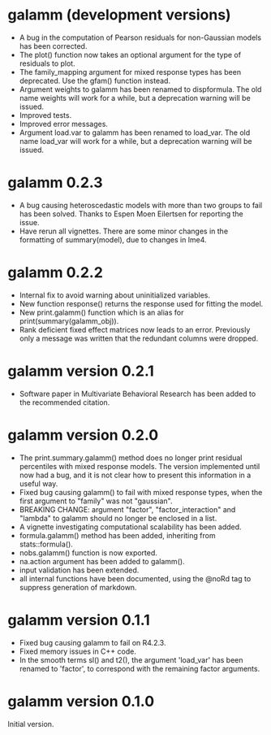 # galamm (development versions)

- A bug in the computation of Pearson residuals for non-Gaussian models has been
  corrected.
- The plot() function now takes an optional argument for the type of residuals 
  to plot.
- The family_mapping argument for mixed response types has been deprecated. Use
  the gfam() function instead.
- Argument weights to galamm has been renamed to dispformula. The old name 
  weights will work for a while, but a deprecation warning will be issued.
- Improved tests.
- Improved error messages.
- Argument load.var to galamm has been renamed to load_var. The old name 
  load_var will work for a while, but a deprecation warning will be issued.

# galamm 0.2.3

- A bug causing heteroscedastic models with more than two groups to fail has
  been solved. Thanks to Espen Moen Eilertsen for reporting the issue.
- Have rerun all vignettes. There are some minor changes in the formatting of
  summary(model), due to changes in lme4.

# galamm 0.2.2

- Internal fix to avoid warning about uninitialized variables.
- New function response() returns the response used for fitting the model.
- New print.galamm() function which is an alias for print(summary(galamm_obj)).
- Rank deficient fixed effect matrices now leads to an error. Previously only
  a message was written that the redundant columns were dropped.


# galamm version 0.2.1

- Software paper in Multivariate Behavioral Research has been added to the 
  recommended citation.

# galamm version 0.2.0

- The print.summary.galamm() method does no longer print residual percentiles 
  with mixed response models. The version implemented until now had a bug, and 
  it is not clear how to present this information in a useful way.
- Fixed bug causing galamm() to fail with mixed response types, when the first 
  argument to "family" was not "gaussian".
- BREAKING CHANGE: argument "factor", "factor_interaction" and "lambda" to 
  galamm should no longer be enclosed in a list.
- A vignette investigating computational scalability has been added.
- formula.galamm() method has been added, inheriting from stats::formula().
- nobs.galamm() function is now exported.
- na.action argument has been added to galamm().
- input validation has been extended.
- all internal functions have been documented, using the @noRd tag to suppress
  generation of markdown.

# galamm version 0.1.1

- Fixed bug causing galamm to fail on R4.2.3.
- Fixed memory issues in C++ code.
- In the smooth terms sl() and t2(), the argument 'load_var' has been renamed to
  'factor', to correspond with the remaining factor arguments.

# galamm version 0.1.0

Initial version.
